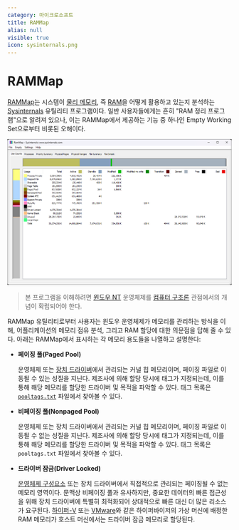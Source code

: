 ```yaml
---
category: 마이크로소프트
title: RAMMap
alias: null
visible: true
icon: sysinternals.png
---
```

# RAMMap
[RAMMap](https://learn.microsoft.com/en-us/sysinternals/downloads/rammap)는 시스템이 [물리 메모리](ko.Memory), 즉 [RAM](https://ko.wikipedia.org/wiki/랜덤_액세스_메모리)을 어떻게 활용하고 있는지 분석하는 [Sysinternals](ko.Sysinternals) 유틸리티 프로그램이다. 일반 사용자들에게는 흔히 "RAM 정리 프로그램"으로 알려져 있으나, 이는 RAMMap에서 제공하는 기능 중 하나인 Empty Working Set으로부터 비롯된 오해이다.

![RAMMap 유틸리티 프로그램](/images/sysinternals_rammap.png)

> 본 프로그램을 이해하려면 [윈도우 NT](ko.WindowsNT) 운영체제를 [컴퓨터 구조론](https://ko.wikipedia.org/wiki/컴퓨터_구조) 관점에서의 개념이 확립되어야 한다.

RAMMap 유틸리티로부터 사용자는 윈도우 운영체제가 메모리를 관리하는 방식을 이해, 어플리케이션의 메모리 점유 분석, 그리고 RAM 할당에 대한 의문점을 답해 줄 수 있다. 아래는 RAMMap에서 표시하는 각 메모리 용도들을 나열하고 설명한다:

* **페이징 풀(Paged Pool)**

    운영체제 또는 [장치 드라이버](ko.WindowsNT#장치-드라이버)에서 관리되는 커널 힙 메모리이며, 페이징 파일로 이동될 수 있는 성질을 지닌다. 제조사에 의해 할당 당시에 태그가 지정되는데, 이를 통해 해당 메모리를 할당한 드라이버 및 목적을 파악할 수 있다. 태그 목록은 [`pooltags.txt`](./references/pooltag.txt) 파일에서 찾아볼 수 있다.

* **비페이징 풀(Nonpaged Pool)**

    운영체제 또는 장치 드라이버에서 관리되는 커널 힙 메모리이며, 페이징 파일로 이동될 수 없는 성질을 지닌다. 제조사에 의해 할당 당시에 태그가 지정되는데, 이를 통해 해당 메모리를 할당한 드라이버 및 목적을 파악할 수 있다. 태그 목록은 `pooltags.txt` 파일에서 찾아볼 수 있다.

* **드라이버 잠금(Driver Locked)**

    [운영체제 구성요소](ko.WindowsNT#운영체제-구성요소) 또는 장치 드라이버에서 직접적으로 관리되는 페이징될 수 없는 메모리 영역이다. 문맥상 비페이징 풀과 유사하지만, 중요한 데이터의 빠른 접근성을 위해 장치 드라이버에 특별히 최적화되어 상대적으로 빠른 대신 더 많은 리소스가 요구된다. [하이퍼-V](ko.HyperV) 또는 [VMware](https://www.vmware.com/)와 같은 하이퍼바이저의 가상 머신에 배정한 RAM 메모리가 호스트 머신에서는 드라이버 잠금 메모리로 할당된다.
